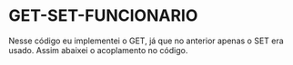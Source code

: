 # GET-SET-FUNCIONARIO
Nesse código eu implementei o GET, já que no anterior apenas o SET era usado. Assim abaixei o acoplamento no código.
